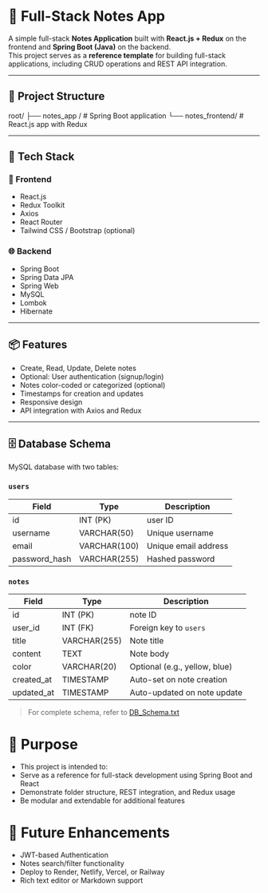 # 📝 Full-Stack Notes App

A simple full-stack **Notes Application** built with **React.js + Redux** on the frontend and **Spring Boot (Java)** on the backend.  
This project serves as a **reference template** for building full-stack applications, including CRUD operations and REST API integration.

---

## 📁 Project Structure
root/
├── notes_app / # Spring Boot application
└── notes_frontend/ # React.js app with Redux


---

## 🔧 Tech Stack

### 🚀 Frontend
- React.js
- Redux Toolkit
- Axios
- React Router
- Tailwind CSS / Bootstrap (optional)

### 🌐 Backend
- Spring Boot
- Spring Data JPA
- Spring Web
- MySQL
- Lombok
- Hibernate

---

## 📦 Features

- Create, Read, Update, Delete notes
- Optional: User authentication (signup/login)
- Notes color-coded or categorized (optional)
- Timestamps for creation and updates
- Responsive design
- API integration with Axios and Redux

---

## 🗄️ Database Schema

MySQL database with two tables:

### `users`

| Field         | Type           | Description             |
|---------------|----------------|-------------------------|
| id            | INT (PK)       | user ID                 |
| username      | VARCHAR(50)    | Unique username         |
| email         | VARCHAR(100)   | Unique email address    |
| password_hash | VARCHAR(255)   | Hashed password         |

### `notes`

| Field      | Type          | Description                    |
|------------|---------------|--------------------------------|
| id         | INT (PK)      | note ID                        |
| user_id    | INT (FK)      | Foreign key to `users`         |
| title      | VARCHAR(255)  | Note title                     |
| content    | TEXT          | Note body                      |
| color      | VARCHAR(20)   | Optional (e.g., yellow, blue)  |
| created_at | TIMESTAMP     | Auto-set on note creation      |
| updated_at | TIMESTAMP     | Auto-updated on note update         |

> For complete schema, refer to [DB_Schema.txt](./DB_Schema.txt)

# 🧠 Purpose
- This project is intended to:
- Serve as a reference for full-stack development using Spring Boot and React
- Demonstrate folder structure, REST integration, and Redux usage
- Be modular and extendable for additional features

# 📌 Future Enhancements
- JWT-based Authentication
- Notes search/filter functionality
- Deploy to Render, Netlify, Vercel, or Railway
- Rich text editor or Markdown support